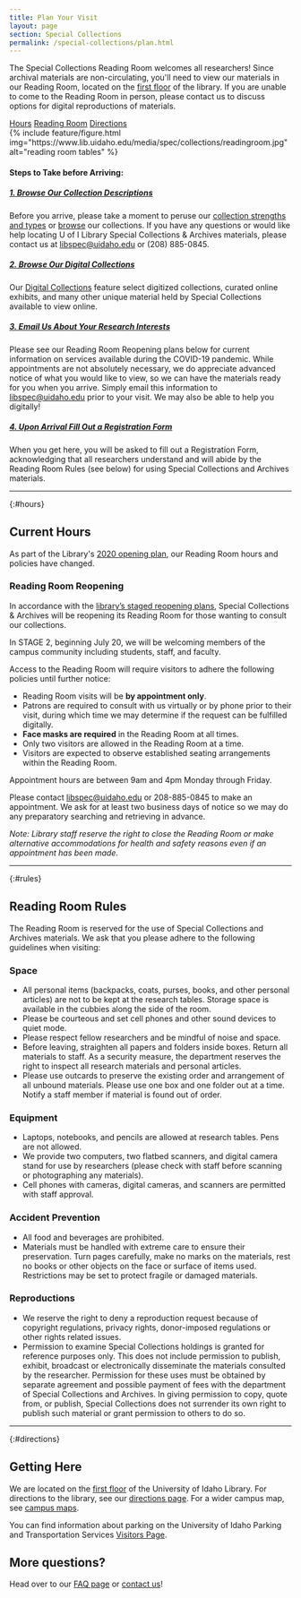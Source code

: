 ```yaml
---
title: Plan Your Visit
layout: page
section: Special Collections
permalink: /special-collections/plan.html
---
```


<div class="row">
<div class="col-md-6 align-self-center">
<p>The Special Collections Reading Room welcomes all researchers! Since archival materials are non-circulating, you'll need to view our materials in our Reading Room, located on the <a href="{{ '/about/maps.html' | relative_url }}">first floor</a> of the library. If you are unable to come to the Reading Room in person, please contact us to discuss options for digital reproductions of materials.</p>
<div class="text-center">
  <a href="{{ '/special-collections/plan#hours' | relative_url }}" class="btn btn-outline-payette-blue m-1">Hours</a>
  <a href="{{ '/special-collections/plan#rules' | relative_url }}" class="btn btn-outline-payette-blue m-1">Reading Room</a>
  <a href="{{ '/special-collections/plan#directions' | relative_url }}" class="btn btn-outline-payette-blue m-1">Directions</a>
</div>
</div>
<div class="col-md-6">
{% include feature/figure.html img="https://www.lib.uidaho.edu/media/spec/collections/readingroom.jpg" alt="reading room tables" %}
</div>
</div>

<div class="row">
  <div class="col-md-8 my-4">
    <h4>Steps to Take before Arriving:</h4>
    <div id="accordion">
      <div class="card mt-3 mb-2">
        <div class="card-header">
          <h5 class="mb-0">
            <a class="collapsed card-link" data-toggle="collapse" href="#collapseOne"> 1. Browse Our Collection Descriptions
              <span class="fas fa-chevron-down smalltxt"></span>
            </a>
          </h5>
        </div>
        <div id="collapseOne" class="collapse" data-parent="#accordion">
          <div class="card-body">
            <p> Before you arrive, please take a moment to peruse our
              <a href="description.html">collection strengths and types</a> or 
              <a href="browse.html">browse</a> our collections. If you have any questions or would like help locating U of I Library Special Collections &amp;
              Archives materials, please contact us at
              <a href="mailto:libspec@uidaho.edu">libspec@uidaho.edu</a> or (208) 885-0845. </p>
          </div>
          <!--end card-body-->
        </div>
        <!--end collapse-->
      </div>
      <!--end card-->
      <div class="card mt-3 mb-2">
        <div class="card-header">
          <h5 class="mb-0">
            <a class="collapsed card-link" data-toggle="collapse" href="#collapseTwo"> 2. Browse Our Digital Collections
              <span class="fas fa-chevron-down smalltxt"></span>
            </a>
          </h5>
        </div>
        <div id="collapseTwo" class="collapse" data-parent="#accordion">
          <div class="card-body">
            <p> Our 
              <a href="https://www.lib.uidaho.edu/digital/">Digital Collections</a> feature select digitized collections, curated online exhibits, and many other unique material held by Special Collections available to view online. </p>
          </div>
          <!--end card-body-->
        </div>
        <!--end collapse-->
      </div>
      <!--end card-->
      <div class="card mt-3 mb-2">
        <div class="card-header">
          <h5 class="mb-0">
            <a class="collapsed card-link" data-toggle="collapse" href="#collapseThree"> 3. Email Us About Your Research Interests
              <span class="fas fa-chevron-down smalltxt"></span>
            </a>
          </h5>
        </div>
        <div id="collapseThree" class="collapse" data-parent="#accordion">
          <div class="card-body">
            <p> Please see our Reading Room Reopening plans below for current information on services available during the COVID-19 pandemic. While appointments are not absolutely necessary, we do appreciate advanced notice of what you would like to view, so we can have the materials ready for you when you arrive. Simply email this information to
              <a href="mailto:libspec@uidaho.edu">libspec@uidaho.edu</a> prior to your visit. We may also be able to help you digitally! </p>
          </div>
          <!--end card-body-->
        </div>
        <!--end collapse-->
      </div>
      <!--end card-->
      <div class="card mt-3 mb-2">
        <div class="card-header">
          <h5 class="mb-0">
            <a class="collapsed card-link" data-toggle="collapse" href="#collapseFour"> 4. Upon Arrival Fill Out a Registration Form
              <span class="fas fa-chevron-down smalltxt"></span>
            </a>
          </h5>
        </div>
        <div id="collapseFour" class="collapse" data-parent="#accordion">
          <div class="card-body">
            <p>When you get here, you will be asked to fill out a Registration Form, acknowledging that all researchers
              understand and will abide by the Reading Room Rules (see below) for using Special Collections and Archives materials. </p>
          </div>
          <!--end card-body-->
        </div>
        <!--end collapse-->
      </div>
      <!--end card-->
    </div>
    <!--end accordion-->
  </div>
</div>

 ---

{:#hours}
## Current Hours

As part of the Library's [2020 opening plan](/covid10/impact.html), our Reading Room hours and policies have changed.

<div class="border border-warning rounded p-4 my-3" markdown="1">

### Reading Room Reopening 

In accordance with the [library’s staged reopening plans](https://www.lib.uidaho.edu/media/about/LibraryReopeningExternal070620.pdf), Special Collections & Archives will be reopening its Reading Room for those wanting to consult our collections.  

In STAGE 2, beginning July 20, we will be welcoming members of the campus community including students, staff, and faculty.  

Access to the Reading Room will require visitors to adhere the following policies until further notice:  

- Reading Room visits will be **by appointment only**.
- Patrons are required to consult with us virtually or by phone prior to their visit, during which time we may determine if the request can be fulfilled digitally.   
- **Face masks are required** in the Reading Room at all times. 
- Only two visitors are allowed in the Reading Room at a time. 
- Visitors are expected to observe established seating arrangements within the Reading Room. 

Appointment hours are between 9am and 4pm Monday through Friday.  

Please contact libspec@uidaho.edu or 208-885-0845 to make an appointment. 
We ask for at least two business days of notice so we may do any preparatory searching and retrieving in advance. 

*Note: Library staff reserve the right to close the Reading Room or make alternative accommodations for health and safety reasons even if an appointment has been made.*

</div>

---

{:#rules}
## Reading Room Rules

The Reading Room is reserved for the use of Special Collections and Archives materials. We ask that you please adhere to the following guidelines when visiting:

### Space

- All personal items (backpacks, coats, purses, books, and other personal articles) are not to be kept at the research tables. Storage space is available in the cubbies along the side of the room.
- Please be courteous and set cell phones and other sound devices to quiet mode.
- Please respect fellow researchers and be mindful of noise and space.
- Before leaving, straighten all papers and folders inside boxes. Return all materials to staff. As a security measure, the department reserves the right to inspect all research materials and personal articles.
- Please use outcards to preserve the existing order and arrangement of all unbound materials. Please use one box and one folder out at a time. Notify a staff member if material is found out of order.

### Equipment

- Laptops, notebooks, and pencils are allowed at research tables. Pens are not allowed.
- We provide two computers, two flatbed scanners, and digital camera stand for use by researchers (please check with staff before scanning or photographing any materials).
- Cell phones with cameras, digital cameras, and scanners are permitted with staff approval.

### Accident Prevention

- All food and beverages are prohibited.
- Materials must be handled with extreme care to ensure their preservation. Turn pages carefully, make no marks on the materials, rest no books or other objects on the face or surface of items used. Restrictions may be set to protect fragile or damaged materials.

### Reproductions

- We reserve the right to deny a reproduction request because of copyright regulations, privacy rights, donor-imposed regulations or other rights related issues.
- Permission to examine Special Collections holdings is granted for reference purposes only. This does not include permission to publish, exhibit, broadcast or electronically disseminate the materials consulted by the researcher. Permission for these uses must be obtained by separate agreement and possible payment of fees with the department of Special Collections and Archives. In giving permission to copy, quote from, or publish, Special Collections does not surrender its own right to publish such material or grant permission to others to do so.

---

{:#directions}
## Getting Here

We are located on the [first floor](/about/maps.html) of the University of Idaho Library. 
For directions to the library, see our [directions page](/about/directions.html). 
For a wider campus map, see [campus maps](https://www.uidaho.edu/infrastructure/facilities/aes/campus-maps). 

You can find information about parking on the University of Idaho Parking and Transportation Services [Visitors Page](https://www.uidaho.edu/infrastructure/parking/visitors-community/visitors).

## More questions? 

Head over to our [FAQ page](/special-collections/faq.html) or [contact us](/special-collections/about.html)!
